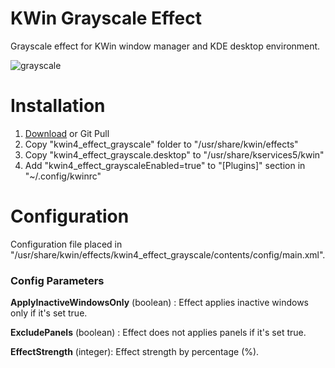 # KWin Grayscale Effect

Grayscale effect for KWin window manager and KDE desktop environment.

![grayscale](https://gitlab.com/murat.cileli/kwin-grayscale-effect/raw/master/Screenshot_20180917_090716.png "grayscale")

# Installation

1. [Download](https://gitlab.com/murat.cileli/kwin-grayscale-effect/-/archive/master/kwin-grayscale-effect-master.tar.gz) or Git Pull
2. Copy "kwin4_effect_grayscale" folder to "/usr/share/kwin/effects"
3. Copy "kwin4_effect_grayscale.desktop" to "/usr/share/kservices5/kwin"
4. Add "kwin4_effect_grayscaleEnabled=true" to "[Plugins]" section in "~/.config/kwinrc"

# Configuration

Configuration file placed in "/usr/share/kwin/effects/kwin4_effect_grayscale/contents/config/main.xml". 

### Config Parameters

**ApplyInactiveWindowsOnly** (boolean) : Effect applies inactive windows only if it's set true.

**ExcludePanels** (boolean) : Effect does not applies panels if it's set true.

**EffectStrength** (integer): Effect strength by percentage (%). 